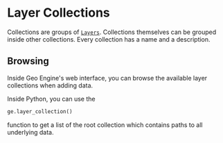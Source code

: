 # Layer Collections

Collections are groups of [`Layers`](./layers.md).
Collections themselves can be grouped inside other collections.
Every collection has a name and a description.

## Browsing

Inside Geo Engine's web interface, you can browse the available layer collections when adding data.

Inside Python, you can use the

```python
ge.layer_collection()
```

function to get a list of the root collection which contains paths to all underlying data.
